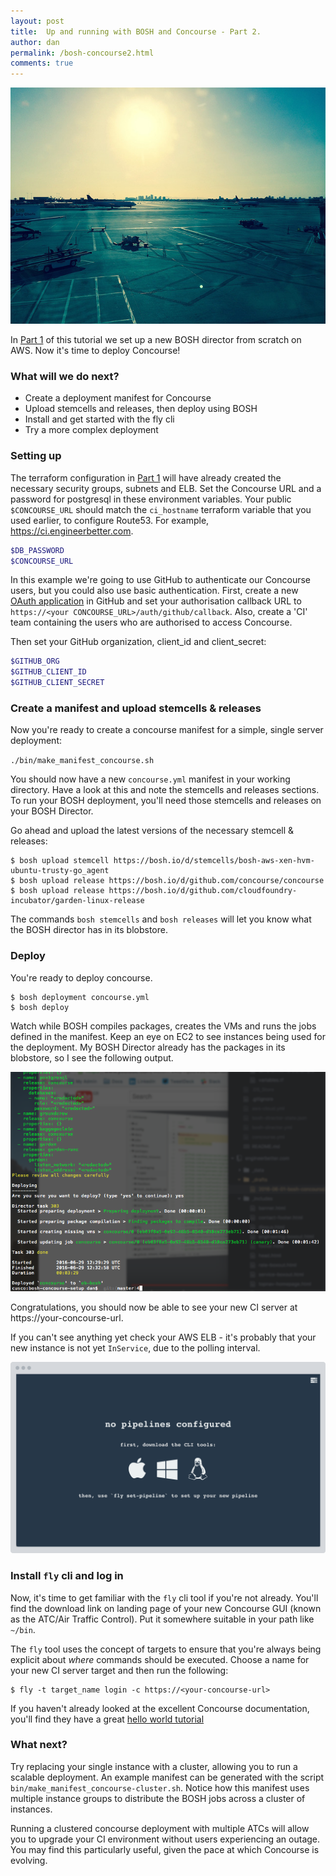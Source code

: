 ```yaml
---
layout: post
title:  Up and running with BOSH and Concourse - Part 2.
author: dan
permalink: /bosh-concourse2.html
comments: true
---
```


<img src="/images/blog/phoenix-sky-harbor.jpg" class="image fit">

In [Part 1](/bosh-concourse.html) of this tutorial we set up a new BOSH director from scratch on AWS. Now it's time to deploy Concourse!

### What will we do next?

- Create a deployment manifest for Concourse
- Upload stemcells and releases, then deploy using BOSH
- Install and get started with the fly cli
- Try a more complex deployment

<!--more-->

### Setting up

The terraform configuration in [Part 1](/bosh-concourse.html) will have already created the necessary security groups, subnets and ELB. Set the Concourse URL and a password for postgresql in these environment variables. Your public `$CONCOURSE_URL` should match the `ci_hostname` terraform variable that you used earlier, to configure Route53. For example, https://ci.engineerbetter.com.

```bash
$DB_PASSWORD
$CONCOURSE_URL
```

In this example we're going to use GitHub to authenticate our Concourse users, but you could also use basic authentication. First, create a new [OAuth application](https://github.com/settings/applications/new) in GitHub and set your authorisation callback URL to `https://<your CONCOURSE_URL>/auth/github/callback`. Also, create a 'CI' team containing the users who are authorised to access Concourse.

Then set your GitHub organization, client_id and client_secret:

```bash
$GITHUB_ORG
$GITHUB_CLIENT_ID
$GITHUB_CLIENT_SECRET
```

### Create a manifest and upload stemcells & releases

Now you're ready to create a concourse manifest for a simple, single server deployment:

`./bin/make_manifest_concourse.sh`

You should now have a new `concourse.yml` manifest in your working directory. Have a look at this and note the stemcells and releases sections. To run your BOSH deployment, you'll need those stemcells and releases on your BOSH Director.

Go ahead and upload the latest versions of the necessary stemcell & releases:

```shell_session
$ bosh upload stemcell https://bosh.io/d/stemcells/bosh-aws-xen-hvm-ubuntu-trusty-go_agent
$ bosh upload release https://bosh.io/d/github.com/concourse/concourse
$ bosh upload release https://bosh.io/d/github.com/cloudfoundry-incubator/garden-linux-release
```

The commands `bosh stemcells` and `bosh releases` will let you know what the BOSH director has in its blobstore.

### Deploy

You're ready to deploy concourse.

```shell_session
$ bosh deployment concourse.yml
$ bosh deploy
```

Watch while BOSH compiles packages, creates the VMs and runs the jobs defined in the manifest. Keep an eye on EC2 to see instances being used for the deployment. My BOSH Director already has the packages in its blobstore, so I see the following output.

<img src="/images/blog/bosh-deploy-concourse.png" class="image fit">

Congratulations, you should now be able to see your new CI server at https://your-concourse-url.

If you can't see anything yet check your AWS ELB - it's probably that your new instance is not yet `InService`, due to the polling interval.

<img src="/images/blog/no-pipelines-configured.png" class="image fit">

### Install `fly` cli and log in

Now, it's time to get familiar with the `fly` cli tool if you're not already. You'll find the download link on landing page of your new Concourse GUI (known as the ATC/Air Traffic Control). Put it somewhere suitable in your path like `~/bin`.

The `fly` tool uses the concept of targets to ensure that you're always being explicit about *where* commands should be executed. Choose a name for your new CI server target and then run the following:

```shell_session
$ fly -t target_name login -c https://<your-concourse-url>
```

If you haven't already looked at the excellent Concourse documentation, you'll find they have a great [hello world tutorial](http://concourse.ci/hello-world.html)

### What next?

Try replacing your single instance with a cluster, allowing you to run a scalable deployment. An example manifest can be generated with the script `bin/make_manifest_concourse-cluster.sh`. Notice how this manifest uses multiple instance groups to distribute the BOSH jobs across a cluster of instances.

Running a clustered concourse deployment with multiple ATCs will allow you to upgrade your CI environment without users experiencing an outage. You may find this particularly useful, given the pace at which Concourse is evolving.
